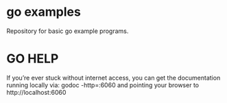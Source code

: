 # go examples

Repository for basic go example programs.

# GO HELP

If you’re ever stuck without internet access, you can get the documentation running locally
via: godoc -http=:6060
and
pointing your browser to http://localhost:6060
